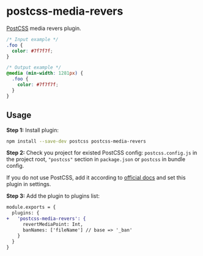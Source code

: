 # postcss-media-revers

[PostCSS] media revers plugin.

[postcss]: https://github.com/postcss/postcss

```css
/* Input example */
.foo {
  color: #7f7f7f;
}
```

```css
/* Output example */
@media (min-width: 1281px) {
  .foo {
    color: #7f7f7f;
  }
}
```

## Usage

**Step 1:** Install plugin:

```sh
npm install --save-dev postcss postcss-media-revers
```

**Step 2:** Check you project for existed PostCSS config: `postcss.config.js`
in the project root, `"postcss"` section in `package.json`
or `postcss` in bundle config.

If you do not use PostCSS, add it according to [official docs]
and set this plugin in settings.

**Step 3:** Add the plugin to plugins list:

```diff
module.exports = {
  plugins: {
+   'postcss-media-revers': {
      revertMediaPoint: Int,
      banNames: ['fileName'] // base => '_ban'
    }
  }
}
```

[official docs]: https://github.com/postcss/postcss#usage
